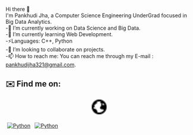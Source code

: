 Hi there 👋 <br />
I'm Pankhudi Jha, a Computer Science Engineering UnderGrad focused in Big Data Analytics. <br />
-🔭 I’m currently working on Data Science and Big Data.<br />
-🌱 I’m currently learning Web Development.<br />
-⚡Languages: C++, Python<br />
-👯 I’m looking to collaborate on projects.<br />
-📫 How to reach me: You can reach me through my E-mail : pankhudijha321@gmail.com.<br />

## ✉️ Find me on:


<p align="center">
 <a href="https://github.com/Pankhudi31" target="_blank" rel="noopener noreferrer"> <img src="https://raw.githubusercontent.com/iconic/open-iconic/master/svg/globe.svg" alt="Python" height="40" style="vertical-align:top; margin:4px"> </a>
 
 <a href="https://www.linkedin.com/in/pankhudi-jha-8a190718b/" target="_blank" rel="noopener noreferrer"> <img src="https://img.icons8.com/external-justicon-flat-justicon/64/000000/external-linkedin-social-media-justicon-flat-justicon.png" alt="Python" height="40" style="vertical-align:top; margin:4px"></a>
 <a href="mailto:pankhudijha321@gmail.com"> <img src="https://cdn.jsdelivr.net/npm/simple-icons@v3/icons/gmail.svg" alt="Python" height="40" style="vertical-align:top; margin:4px"></a>
</p>




<!--
**Pankhudi31/Pankhudi31** is a ✨ _special_ ✨ repository because its `README.md` (this file) appears on your GitHub profile.

Here are some ideas to get you started:

- 🔭 I’m currently working on ...
- 🌱 I’m currently learning ...
- 👯 I’m looking to collaborate on ...
- 🤔 I’m looking for help with ...
- 💬 Ask me about ...
- 📫 How to reach me: ...
- 😄 Pronouns: ...
- ⚡ Fun fact: ...
-->
